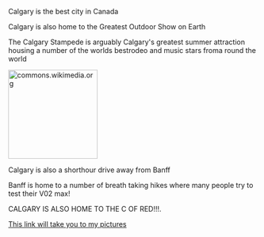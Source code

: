 <p allign"center"
  <strong>Calgary is the best city in Canada</strong>
</p>

<p>Calgary is also home to the Greatest Outdoor Show on Earth</p>

<p>The Calgary Stampede is arguably Calgary's greatest summer attraction housing a number of the worlds bestrodeo and music stars froma round the world</p>

<p allign="right">
  <img src=Calgaryskyline.jpg alt="commons.wikimedia.org" width="180"/>
</p>

<p>Calgary is also a shorthour drive away from Banff</p>

<p>Banff is home to a number of breath taking hikes where many people try to test their V02 max!</p>

<span style="colour:red;">CALGARY IS ALSO HOME TO THE C OF RED!!!.</span>

[This link will take you to my pictures](PICTURES/Calgaryskyline.jpg)

</body>
</html>
